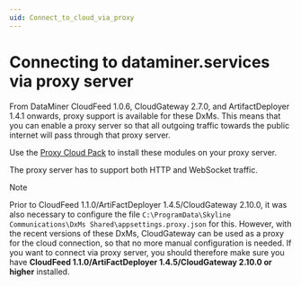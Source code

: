 ```yaml
---
uid: Connect_to_cloud_via_proxy
---
```


# Connecting to dataminer.services via proxy server

From DataMiner CloudFeed 1.0.6, CloudGateway 2.7.0, and ArtifactDeployer 1.4.1 onwards, proxy support is available for these DxMs. This means that you can enable a proxy server so that all outgoing traffic towards the public internet will pass through that proxy server.

Use the [Proxy Cloud Pack](https://community.dataminer.services/dataminer-cloud-pack/) to install these modules on your proxy server.

The proxy server has to support both HTTP and WebSocket traffic.

> [!NOTE]
> Prior to CloudFeed 1.1.0/ArtiFactDeployer 1.4.5/CloudGateway 2.10.0, it was also necessary to configure the file `C:\ProgramData\Skyline Communications\DxMs Shared\appsettings.proxy.json` for this. However, with the recent versions of these DxMs, CloudGateway can be used as a proxy for the cloud connection, so that no more manual configuration is needed. If you want to connect via proxy server, you should therefore make sure you have **CloudFeed 1.1.0/ArtiFactDeployer 1.4.5/CloudGateway 2.10.0 or higher** installed.
